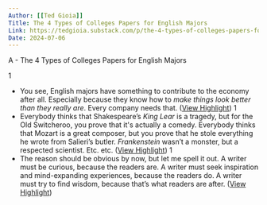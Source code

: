 ```yaml
---
Author: [[Ted Gioia]]
Title: The 4 Types of Colleges Papers for English Majors
Link: https://tedgioia.substack.com/p/the-4-types-of-colleges-papers-for?utm_source=substack&utm_medium=email
Date: 2024-07-06
---
```

A - The 4 Types of Colleges Papers for English Majors

1
- You see, English majors have something to contribute to the economy after all. Especially because they know how to *make things look better than they really are*.
  Every company needs that. ([View Highlight](https://read.readwise.io/read/01gta0rmshks1mkqc0z94jte21))
1
- Everybody thinks that Shakespeare’s *King Lear* is a tragedy, but for the Old Switcheroo, you prove that it's actually a comedy. Everybody thinks that Mozart is a great composer, but you prove that he stole everything he wrote from Salieri’s butler. *Frankenstein* wasn’t a monster, but a respected scientist. Etc. etc. ([View Highlight](https://read.readwise.io/read/01gta6pze4rfdgezc4jqy11zwp))
1
- The reason should be obvious by now, but let me spell it out. A writer must be curious, because the readers are. A writer must seek inspiration and mind-expanding experiences, because the readers do. A writer must try to find wisdom, because that’s what readers are after. ([View Highlight](https://read.readwise.io/read/01gta6sj8j7kmybzbnwev3vntt))
